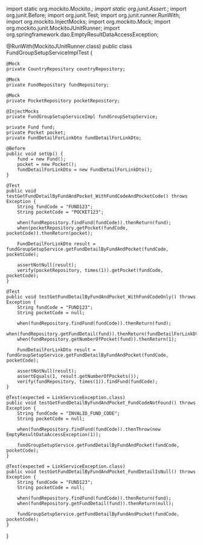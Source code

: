 import static org.mockito.Mockito.*;
import static org.junit.Assert.*;
import org.junit.Before;
import org.junit.Test;
import org.junit.runner.RunWith;
import org.mockito.InjectMocks;
import org.mockito.Mock;
import org.mockito.junit.MockitoJUnitRunner;
import org.springframework.dao.EmptyResultDataAccessException;

@RunWith(MockitoJUnitRunner.class)
public class FundGroupSetupServiceImplTest {

    @Mock
    private CountryRepository countryRepository;

    @Mock
    private FundRepository fundRepository;

    @Mock
    private PocketRepository pocketRepository;

    @InjectMocks
    private FundGroupSetupServiceImpl fundGroupSetupService;

    private Fund fund;
    private Pocket pocket;
    private FundDetailForLinkDto fundDetailForLinkDto;

    @Before
    public void setUp() {
        fund = new Fund();
        pocket = new Pocket();
        fundDetailForLinkDto = new FundDetailForLinkDto();
    }

    @Test
    public void testGetFundDetailByFundAndPocket_WithFundCodeAndPocketCode() throws Exception {
        String fundCode = "FUND123";
        String pocketCode = "POCKET123";

        when(fundRepository.findFund(fundCode)).thenReturn(fund);
        when(pocketRepository.getPocket(fundCode, pocketCode)).thenReturn(pocket);

        FundDetailForLinkDto result = fundGroupSetupService.getFundDetailByFundAndPocket(fundCode, pocketCode);

        assertNotNull(result);
        verify(pocketRepository, times(1)).getPocket(fundCode, pocketCode);
    }

    @Test
    public void testGetFundDetailByFundAndPocket_WithFundCodeOnly() throws Exception {
        String fundCode = "FUND123";
        String pocketCode = null;

        when(fundRepository.findFund(fundCode)).thenReturn(fund);
        when(fundRepository.getFundDetail(fund)).thenReturn(fundDetailForLinkDto);
        when(fundRepository.getNumberOfPocket(fund)).thenReturn(1);

        FundDetailForLinkDto result = fundGroupSetupService.getFundDetailByFundAndPocket(fundCode, pocketCode);

        assertNotNull(result);
        assertEquals(1, result.getNumberOfPockets());
        verify(fundRepository, times(1)).findFund(fundCode);
    }

    @Test(expected = LinkServiceException.class)
    public void testGetFundDetailByFundAndPocket_FundCodeNotFound() throws Exception {
        String fundCode = "INVALID_FUND_CODE";
        String pocketCode = null;

        when(fundRepository.findFund(fundCode)).thenThrow(new EmptyResultDataAccessException(1));

        fundGroupSetupService.getFundDetailByFundAndPocket(fundCode, pocketCode);
    }

    @Test(expected = LinkServiceException.class)
    public void testGetFundDetailByFundAndPocket_FundDetailIsNull() throws Exception {
        String fundCode = "FUND123";
        String pocketCode = null;

        when(fundRepository.findFund(fundCode)).thenReturn(fund);
        when(fundRepository.getFundDetail(fund)).thenReturn(null);

        fundGroupSetupService.getFundDetailByFundAndPocket(fundCode, pocketCode);
    }
}
